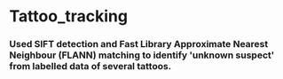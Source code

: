 # Tattoo_tracking
### Used SIFT detection  and Fast Library Approximate Nearest Neighbour (FLANN) matching to  identify 'unknown suspect' from labelled data of several tattoos.
